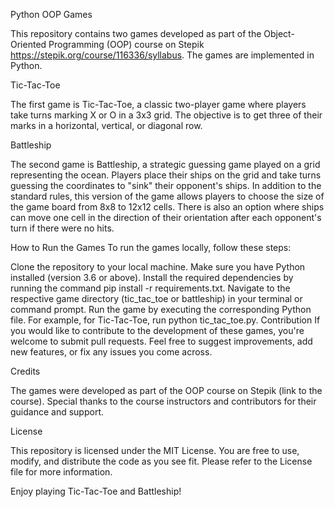 Python OOP Games

This repository contains two games developed as part of the Object-Oriented Programming (OOP) course on Stepik https://stepik.org/course/116336/syllabus. The games are implemented in Python.

Tic-Tac-Toe

The first game is Tic-Tac-Toe, a classic two-player game where players take turns marking X or O in a 3x3 grid. The objective is to get three of their marks in a horizontal, vertical, or diagonal row.

Battleship

The second game is Battleship, a strategic guessing game played on a grid representing the ocean. Players place their ships on the grid and take turns guessing the coordinates to "sink" their opponent's ships. In addition to the standard rules, this version of the game allows players to choose the size of the game board from 8x8 to 12x12 cells. There is also an option where ships can move one cell in the direction of their orientation after each opponent's turn if there were no hits.

How to Run the Games
To run the games locally, follow these steps:

Clone the repository to your local machine.
Make sure you have Python installed (version 3.6 or above).
Install the required dependencies by running the command pip install -r requirements.txt.
Navigate to the respective game directory (tic_tac_toe or battleship) in your terminal or command prompt.
Run the game by executing the corresponding Python file. For example, for Tic-Tac-Toe, run python tic_tac_toe.py.
Contribution
If you would like to contribute to the development of these games, you're welcome to submit pull requests. Feel free to suggest improvements, add new features, or fix any issues you come across.

Credits

The games were developed as part of the OOP course on Stepik (link to the course). Special thanks to the course instructors and contributors for their guidance and support.

License

This repository is licensed under the MIT License. You are free to use, modify, and distribute the code as you see fit. Please refer to the License file for more information.

Enjoy playing Tic-Tac-Toe and Battleship!
